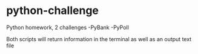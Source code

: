 # python-challenge

Python homework, 2 challenges
-PyBank
-PyPoll

Both scripts will return information in the terminal as well as an output text file


